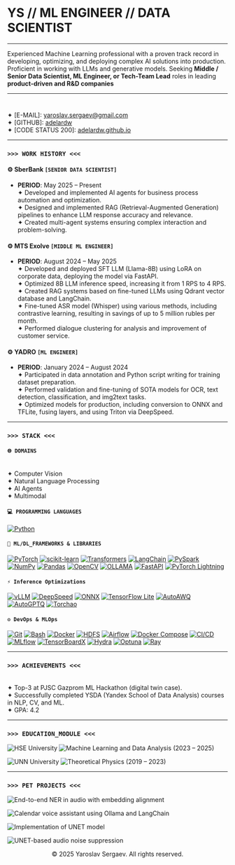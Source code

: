# YS // ML ENGINEER // DATA SCIENTIST

---

Experienced Machine Learning professional with a proven track record in developing, optimizing, and deploying complex AI solutions into production. Proficient in working with LLMs and generative models. Seeking **Middle / Senior Data Scientist, ML Engineer, or Tech-Team Lead** roles in leading **product-driven and R&D companies**

---

###

<br> ✦︎ [E-MAIL]: [yaroslav.sergaev@gmail.com](mailto:yaroslav.sergaev@gmail.com)
<br> ✦︎ [GITHUB]: [adelardw](https://github.com/adelardw)
<br> ✦︎ [CODE STATUS 200]: [adelardw.github.io](https://adelardw.github.io)

---

### `>>> WORK HISTORY <<<`

#### ⚙️ **SberBank** `[SENIOR DATA SCIENTIST]`
* **PERIOD**: May 2025 – Present
  <br> ✦︎ Developed and implemented AI agents for business process automation and optimization.
  <br> ✦︎ Designed and implemented RAG (Retrieval-Augmented Generation) pipelines to enhance LLM response accuracy and relevance.
  <br> ✦︎ Created multi-agent systems ensuring complex interaction and problem-solving.

#### ⚙️ **MTS Exolve** `[MIDDLE ML ENGINEER]`
* **PERIOD**: August 2024 – May 2025
  <br> ✦︎ Developed and deployed SFT LLM (Llama-8B) using LoRA on corporate data, deploying the model via FastAPI.
  <br> ✦︎ Optimized 8B LLM inference speed, increasing it from 1 RPS to 4 RPS.
  <br> ✦︎ Created RAG systems based on fine-tuned LLMs using Qdrant vector database and LangChain.
  <br> ✦︎ Fine-tuned ASR model (Whisper) using various methods, including contrastive learning, resulting in savings of up to 5 million rubles per month.
  <br> ✦︎ Performed dialogue clustering for analysis and improvement of customer service.

#### ⚙️ **YADRO** `[ML ENGINEER]`
* **PERIOD**: January 2024 – August 2024
  <br> ✦︎ Participated in data annotation and Python script writing for training dataset preparation.
  <br> ✦︎ Performed validation and fine-tuning of SOTA models for OCR, text detection, classification, and img2text tasks.
  <br> ✦︎ Optimized models for production, including conversion to ONNX and TFLite, fusing layers, and using Triton via DeepSpeed.

---

### `>>> STACK <<<`

#### `🌐 DOMAINS`
<br>  ✦︎ Computer Vision
<br>  ✦︎ Natural Language Processing
<br>  ✦︎ AI Agents 
<br>  ✦︎ Multimodal

#### `💻 PROGRAMMING LANGUAGES`
[![Python](https://img.shields.io/badge/python-3670A0?style=for-the-badge&logo=python&logoColor=ffdd54)](https://www.python.org/)

#### `🧠 ML/DL_FRAMEWORKS & LIBRARIES`

[![PyTorch](https://img.shields.io/badge/PyTorch-EE4C2C?style=for-the-badge&logo=pytorch&logoColor=white)](https://pytorch.org/)
[![scikit-learn](https://img.shields.io/badge/scikit--learn-F7931E?style=for-the-badge&logo=scikit-learn&logoColor=white)](https://scikit-learn.org/)
[![Transformers](https://img.shields.io/badge/HuggingFace_Transformers-FFD21C?style=for-the-badge&logo=huggingface&logoColor=black)](https://huggingface.co/docs/transformers/index)
[![LangChain](https://img.shields.io/badge/LangChain-007bff?style=for-the-badge)](https://www.langchain.com/)
[![PySpark](https://img.shields.io/badge/Apache_Spark-E25A1C?style=for-the-badge&logo=apachespark&logoColor=white)](https://spark.apache.org/docs/latest/api/python/)
[![NumPy](https://img.shields.io/badge/NumPy-013243?style=for-the-badge&logo=numpy&logoColor=white)](https://numpy.org/)
[![Pandas](https://img.shields.io/badge/Pandas-150458?style=for-the-badge&logo=pandas&logoColor=white)](https://pandas.pydata.org/)
[![OpenCV](https://img.shields.io/badge/OpenCV-5C3EE8?style=for-the-badge&logo=opencv&logoColor=white)](https://opencv.org/)
[![OLLAMA](https://img.shields.io/badge/Ollama-000000?style=for-the-badge&logo=ollama&logoColor=white)](https://ollama.com/)
[![FastAPI](https://img.shields.io/badge/FastAPI-009688?style=for-the-badge&logo=fastapi&logoColor=white)](https://fastapi.tiangolo.com/)
[![PyTorch Lightning](https://img.shields.io/badge/PyTorch_Lightning-792EE5?style=for-the-badge&logo=pytorchlightning&logoColor=white)](https://www.pytorchlightning.ai/)

#### `⚡️ Inference Optimizations`

[![vLLM](https://img.shields.io/badge/vLLM-007bff?style=for-the-badge)](https://vllm.ai/)
[![DeepSpeed](https://img.shields.io/badge/DeepSpeed-007bff?style=for-the-badge)](https://www.deepspeed.ai/)
[![ONNX](https://img.shields.io/badge/ONNX-007bff?style=for-the-badge)](https://onnx.ai/)
[![TensorFlow Lite](https://img.shields.io/badge/TensorFlow_Lite-FF6F00?style=for-the-badge&logo=tensorflow&logoColor=white)](https://www.tensorflow.org/lite)
[![AutoAWQ](https://img.shields.io/badge/AutoAWQ-007bff?style=for-the-badge)](https://github.com/casper-hansen/AutoAWQ)
[![AutoGPTQ](https://img.shields.io/badge/AutoGPTQ-007bff?style=for-the-badge)](https://github.com/PanQiWei/AutoGPTQ)
[![Torchao](https://img.shields.io/badge/Torchao-007bff?style=for-the-badge)](https://github.com/pytorch/torchao)

#### `⚙️ DevOps & MLOps`

[![Git](https://img.shields.io/badge/Git-F05032?style=for-the-badge&logo=git&logoColor=white)](https://git-scm.com/)
[![Bash](https://img.shields.io/badge/Bash-4EAA25?style=for-the-badge&logo=gnubash&logoColor=white)](https://www.gnu.org/software/bash/)
[![Docker](https://img.shields.io/badge/Docker-2496ED?style=for-the-badge&logo=docker&logoColor=white)](https://www.docker.com/)
[![HDFS](https://img.shields.io/badge/HDFS-007bff?style=for-the-badge)](https://hadoop.apache.org/docs/current/hadoop-project-dist/hadoop-hdfs/HdfsUserGuide.html)
[![Airflow](https://img.shields.io/badge/Apache_Airflow-017CEE?style=for-the-badge&logo=apacheairflow&logoColor=white)](https://airflow.apache.org/)
[![Docker Compose](https://img.shields.io/badge/Docker_Compose-2496ED?style=for-the-badge&logo=docker&logoColor=white)](https://docs.docker.com/compose/)
[![CI/CD](https://img.shields.io/badge/CI/CD-007bff?style=for-the-badge)](https://en.wikipedia.org/wiki/CI/CD)
[![MLflow](https://img.shields.io/badge/MLflow-007bff?style=for-the-badge)](https://mlflow.org/)
[![TensorBoardX](https://img.shields.io/badge/TensorBoardX-007bff?style=for-the-badge)](https://tensorboardx.readthedocs.io/en/latest/)
[![Hydra](https://img.shields.io/badge/Hydra-007bff?style=for-the-badge)](https://hydra.cc/)
[![Optuna](https://img.shields.io/badge/Optuna-007bff?style=for-the-badge)](https://optuna.org/)
[![Ray](https://img.shields.io/badge/Ray-007bff?style=for-the-badge)](https://www.ray.io/)

---

### `>>> ACHIEVEMENTS <<<`
<br> ✦︎ Top-3 at PJSC Gazprom ML Hackathon (digital twin case).
<br> ✦︎ Successfully completed YSDA (Yandex School of Data Analysis) courses in NLP, CV, and ML.
<br> ✦︎ GPA: 4.2

---

### `>>> EDUCATION_MODULE <<<`

<p>
<img src="https://img.shields.io/badge/HSE_University-6200EE?style=for-the-badge&logoColor=white" alt="HSE University">
<img src="https://img.shields.io/badge/Master's_Degree-Machine_Learning_and_Data_Analysis_(2023 – 2025)-BB86FC?style=for-the-badge" alt="Machine Learning and Data Analysis (2023 – 2025)">
</p>

<p>
<img src="https://img.shields.io/badge/UNN_University-03DAC6?style=for-the-badge&logoColor=white" alt="UNN University">
<img src="https://img.shields.io/badge/Bachelor's_Degree-Theoretical_Physics_(2019 – 2023)-018786?style=for-the-badge" alt="Theoretical Physics (2019 – 2023)">
</p>

---

### `>>> PET PROJECTS <<<`

<p>
<img src="https://img.shields.io/badge/WhisperBERT-End--to--end_NER_in_audio_with_embedding_alignment-2196F3?style=for-the-badge" alt="End-to-end NER in audio with embedding alignment">
</p>

<p>
<img src="https://img.shields.io/badge/Voice_Assistant-Calendar_voice_assistant_using_Ollama_and_LangChain-8BC34A?style=for-the-badge" alt="Calendar voice assistant using Ollama and LangChain">
</p>

<p>
<img src="https://img.shields.io/badge/Brain_Tumor_Segmentation-Implementation_of_UNET_model-FFD600?style=for-the-badge" alt="Implementation of UNET model">
</p>

<p>
<img src="https://img.shields.io/badge/Audio_Denoising-UNET--based_audio_noise_suppression-CE93D8?style=for-the-badge" alt="UNET-based audio noise suppression">
</p>

<p align="center">
  &copy; 2025 Yaroslav Sergaev. All rights reserved.
</p>
